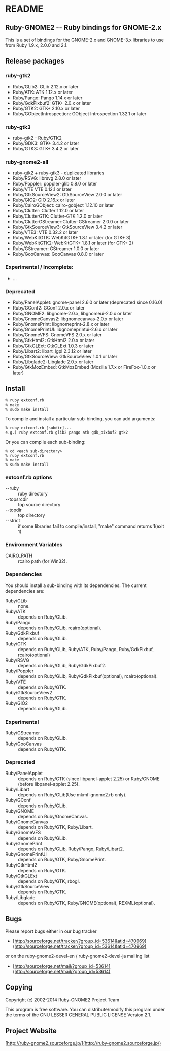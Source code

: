 # README

## Ruby-GNOME2 -- Ruby bindings for GNOME-2.x

This is a set of bindings for the GNOME-2.x and GNOME-3.x libraries to
use from Ruby 1.9.x, 2.0.0 and 2.1.

## Release packages

### ruby-gtk2

* Ruby/GLib2:           GLib 2.12.x or later
* Ruby/ATK:             ATK 1.12.x or later
* Ruby/Pango:           Pango 1.14.x or later
* Ruby/GdkPixbuf2:      GTK+ 2.0.x or later
* Ruby/GTK2:            GTK+ 2.10.x or later
* Ruby/GObjectIntrospection: GObject Introspection 1.32.1 or later

### ruby-gtk3

* ruby-gtk2 - Ruby/GTK2
* Ruby/GDK3:            GTK+ 3.4.2 or later
* Ruby/GTK3:            GTK+ 3.4.2 or later

### ruby-gnome2-all

* ruby-gtk2 + ruby-gtk3 - duplicated libraries
* Ruby/RSVG:            librsvg 2.8.0 or later
* Ruby/Poppler:         poppler-glib 0.8.0 or later
* Ruby/VTE              VTE 0.12.1 or later
* Ruby/GtkSourceView2:  GtkSourceView 2.0.0 or later
* Ruby/GIO2:            GIO 2.16.x or later
* Ruby/CairoGObject:    cairo-gobject 1.12.10 or later
* Ruby/Clutter:         Clutter 1.12.0 or later
* Ruby/ClutterGTK:      Clutter-GTK 1.2.0 or later
* Ruby/ClutterGStreamer:Clutter-GStreamer 2.0.0 or later
* Ruby/GtkSourceView3:  GtkSourceView 3.4.2 or later
* Ruby/VTE3:            VTE 0.32.2 or later
* Ruby/WebKitGTK:       WebKitGTK+ 1.8.1 or later (for GTK+ 3)
* Ruby/WebKitGTK2:      WebKitGTK+ 1.8.1 or later (for GTK+ 2)
* Ruby/GStreamer:       GStreamer 1.0.0 or later
* Ruby/GooCanvas:       GooCanvas 0.8.0 or later

### Experimental / Incomplete:

* ...

### Deprecated

* Ruby/PanelApplet:     gnome-panel 2.6.0 or later (deprecated since 0.16.0)
* Ruby/GConf2:          GConf 2.0.x or later
* Ruby/GNOME2:          libgnome-2.0.x, libgnomeui-2.0.x or later
* Ruby/GnomeCanvas2:    libgnomecanvas-2.0.x or later
* Ruby/GnomePrint:      libgnomeprint-2.8.x or later
* Ruby/GnomePrintUI:    libgnomeprintui-2.6.x or later
* Ruby/GnomeVFS:        GnomeVFS 2.0.x or later
* Ruby/GtkHtml2:        GtkHtml2 2.0.x or later
* Ruby/GtkGLExt:        GtkGLExt 1.0.3 or later
* Ruby/Libart2:         libart_lgpl 2.3.12 or later
* Ruby/GtkSourceView:   GtkSourceView 1.0.1 or later
* Ruby/Libglade2:       Libglade 2.0.x or later
* Ruby/GtkMozEmbed:     GtkMozEmbed (Mozilla 1.7.x or FireFox-1.0.x or later)

## Install

    % ruby extconf.rb
    % make
    % sudo make install

To compile and install a particular sub-binding, you can add arguments:

    % ruby extconf.rb [subdir]...
    e.g.) ruby extconf.rb glib2 pango atk gdk_pixbuf2 gtk2

Or you can compile each sub-binding:

    % cd <each sub-directory>
    % ruby extconf.rb
    % make
    % sudo make install

### extconf.rb options

<dl>
  <dt>--ruby</dt>
  <dd>ruby directory</dd>

  <dt>--topsrcdir</dt>
  <dd>top source directory</dd>

  <dt>--topdir</dt>
  <dd>top directory</dd>

  <dt>--strict</dt>
  <dd>
    if some libraries fail to compile/install, "make"
    command returns 1(exit 1)
  </dd>
</dl>

### Environment Variables

<dl>
  <dt>CAIRO_PATH</dt>
  <dd>rcairo path (for Win32).</dd>
</dl>

### Dependencies

You should install a sub-binding with its dependencies.  The
current dependencies are:

<dl>
  <dt>Ruby/GLib</dt>
  <dd>none.</dd>

  <dt>Ruby/ATK</dt>
  <dd>depends on Ruby/GLib.</dd>

  <dt>Ruby/Pango</dt>
  <dd>depends on Ruby/GLib, rcairo(optional).</dd>

  <dt>Ruby/GdkPixbuf</dt>
  <dd>depends on Ruby/GLib.</dd>

  <dt>Ruby/GTK</dt>
  <dd>
    depends on Ruby/GLib, Ruby/ATK, Ruby/Pango,
    Ruby/GdkPixbuf, rcairo(optional)
  </dd>


  <dt>Ruby/RSVG</dt>
  <dd>depends on Ruby/GLib, Ruby/GdkPixbuf2.</dd>

  <dt>Ruby/Poppler</dt>
  <dd>depends on Ruby/GLib, Ruby/GdkPixbuf(optional), rcairo(optional).</dd>

  <dt>Ruby/VTE</dt>
  <dd>depends on Ruby/GTK.</dd>

  <dt>Ruby/GtkSourceView2</dt>
  <dd>depends on Ruby/GTK.</dd>

  <dt>Ruby/GIO2</dt>
  <dd>depends on Ruby/GLib.</dd>
</dl>

### Experimental

<dl>
  <dt>Ruby/GStreamer</dt>
  <dd>depends on Ruby/GLib.</dd>

  <dt>Ruby/GooCanvas</dt>
  <dd>depends on Ruby/GTK.</dd>
</dl>

### Deprecated

<dl>
  <dt>Ruby/PanelApplet</dt>
  <dd>
    depends on Ruby/GTK (since libpanel-applet 2.25) or
    Ruby/GNOME (before libpanel-applet 2.25).
  </dd>

  <dt>Ruby/Libart</dt>
  <dd>depends on Ruby/GLib(Use mkmf-gnome2.rb only).</dd>

  <dt>Ruby/GConf</dt>
  <dd>depends on Ruby/GLib.</dd>

  <dt>Ruby/GNOME</dt>
  <dd>depends on Ruby/GnomeCanvas.</dd>

  <dt>Ruby/GnomeCanvas</dt>
  <dd>depends on Ruby/GTK, Ruby/Libart.</dd>

  <dt>Ruby/GnomeVFS</dt>
  <dd>depends on Ruby/GLib.</dd>

  <dt>Ruby/GnomePrint</dt>
  <dd>depends on Ruby/GLib, Ruby/Pango, Ruby/Libart2.</dd>

  <dt>Ruby/GnomePrintUI</dt>
  <dd>depends on Ruby/GTK, Ruby/GnomePrint.</dd>

  <dt>Ruby/GtkHtml2</dt>
  <dd>depends on Ruby/GTK.</dd>

  <dt>Ruby/GtkGLExt</dt>
  <dd>depends on Ruby/GTK, rbogl.</dd>

  <dt>Ruby/GtkSourceView</dt>
  <dd>depends on Ruby/GTK.</dd>

  <dt>Ruby/Libglade</dt>
  <dd>depends on Ruby/GTK, Ruby/GNOME(optional), REXML(optional).</dd>
</dl>

## Bugs

Please report bugs either in our bug tracker

* [http://sourceforge.net/tracker/?group_id=53614&atid=470969](http://sourceforge.net/tracker/?group_id=53614&atid=470969)

or on the ruby-gnome2-devel-en / ruby-gnome2-devel-ja mailing list

* [http://sourceforge.net/mail/?group_id=53614](http://sourceforge.net/mail/?group_id=53614)

## Copying

Copyright (c) 2002-2014 Ruby-GNOME2 Project Team

This program is free software.
You can distribute/modify this program under the terms of
the GNU LESSER GENERAL PUBLIC LICENSE Version 2.1.

## Project Website

[http://ruby-gnome2.sourceforge.jp/](http://ruby-gnome2.sourceforge.jp/)
